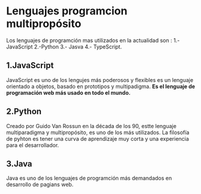 # Lenguajes programcion multipropósito
Los lenguajes de programción mas utilizados en la actualidad son :
1.- JavaScript
2.-Python
3.- Jasva
4.- TypeScript.
## **1.JavaScript**
JavaScript es uno de los lengujes más poderosos y flexibles es un lenguaje orientado a objetos, basado en prototipos y multipadigma.
**Es el lenguaje de programación web más usado en todo el mundo.**
## **2.Python**
Creado por Guido Van  Rossun en la década de los  90, estte lenguaje multiparadigma y multipropósito, es uno de los más utilizados.
La filosofía de pyhton es tener una curva de aprendizaje muy corta y una experiencia para el desarrollador.
## **3.Java**
Java es uno de los lenguajes de programción más demandados en desarrollo de pagians web.
